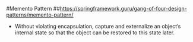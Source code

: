 #Memento Pattern
##https://springframework.guru/gang-of-four-design-patterns/memento-pattern/


- Without violating encapsulation, capture and externalize an object’s internal state so that the object can be restored to this state later.